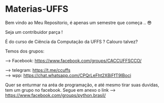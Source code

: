 # Materias-UFFS

Bem vindo ao Meu Repositorio, é apenas um semestre que começa .. 😎

Seja um contribuidor parça !

É do curso de Ciência da Computação da UFFS ? Calouro talvez?

Temos dos grupos:

--> Facebook: https://www.facebook.com/groups/CACCUFFSCCO/                                                                           

--> telegram: https://t.me/ccuffs  
--> wpp: https://chat.whatsapp.com/CPQrLeFht2XBiFfT9IBoci
     
     

Quer se enturmar na aréa de programação, e até mesmo tirar suas duvidas, tem um grupo no 
facebook. Segue em anexo o link --> https://www.facebook.com/groups/python.brasil/
